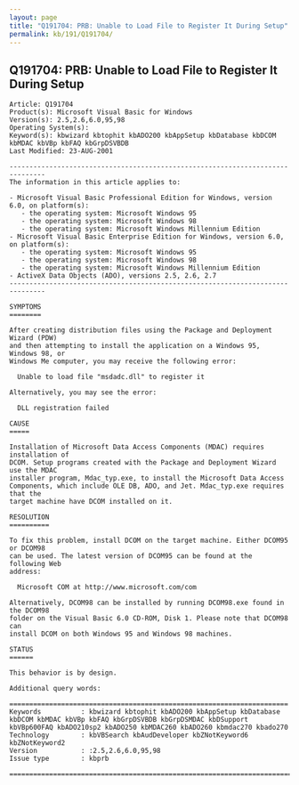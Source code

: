 ```yaml
---
layout: page
title: "Q191704: PRB: Unable to Load File to Register It During Setup"
permalink: kb/191/Q191704/
---
```


## Q191704: PRB: Unable to Load File to Register It During Setup

	Article: Q191704
	Product(s): Microsoft Visual Basic for Windows
	Version(s): 2.5,2.6,6.0,95,98
	Operating System(s): 
	Keyword(s): kbwizard kbtophit kbADO200 kbAppSetup kbDatabase kbDCOM kbMDAC kbVBp kbFAQ kbGrpDSVBDB
	Last Modified: 23-AUG-2001
	
	-------------------------------------------------------------------------------
	The information in this article applies to:
	
	- Microsoft Visual Basic Professional Edition for Windows, version 6.0, on platform(s):
	   - the operating system: Microsoft Windows 95 
	   - the operating system: Microsoft Windows 98 
	   - the operating system: Microsoft Windows Millennium Edition 
	- Microsoft Visual Basic Enterprise Edition for Windows, version 6.0, on platform(s):
	   - the operating system: Microsoft Windows 95 
	   - the operating system: Microsoft Windows 98 
	   - the operating system: Microsoft Windows Millennium Edition 
	- ActiveX Data Objects (ADO), versions 2.5, 2.6, 2.7 
	-------------------------------------------------------------------------------
	
	SYMPTOMS
	========
	
	After creating distribution files using the Package and Deployment Wizard (PDW)
	and then attempting to install the application on a Windows 95, Windows 98, or
	Windows Me computer, you may receive the following error:
	
	  Unable to load file "msdadc.dll" to register it
	
	Alternatively, you may see the error:
	
	  DLL registration failed
	
	CAUSE
	=====
	
	Installation of Microsoft Data Access Components (MDAC) requires installation of
	DCOM. Setup programs created with the Package and Deployment Wizard use the MDAC
	installer program, Mdac_typ.exe, to install the Microsoft Data Access
	Components, which include OLE DB, ADO, and Jet. Mdac_typ.exe requires that the
	target machine have DCOM installed on it.
	
	RESOLUTION
	==========
	
	To fix this problem, install DCOM on the target machine. Either DCOM95 or DCOM98
	can be used. The latest version of DCOM95 can be found at the following Web
	address:
	
	  Microsoft COM at http://www.microsoft.com/com
	
	Alternatively, DCOM98 can be installed by running DCOM98.exe found in the DCOM98
	folder on the Visual Basic 6.0 CD-ROM, Disk 1. Please note that DCOM98 can
	install DCOM on both Windows 95 and Windows 98 machines.
	
	STATUS
	======
	
	This behavior is by design.
	
	Additional query words:
	
	======================================================================
	Keywords          : kbwizard kbtophit kbADO200 kbAppSetup kbDatabase kbDCOM kbMDAC kbVBp kbFAQ kbGrpDSVBDB kbGrpDSMDAC kbDSupport kbVBp600FAQ kbADO210sp2 kbADO250 kbMDAC260 kbADO260 kbmdac270 kbado270 
	Technology        : kbVBSearch kbAudDeveloper kbZNotKeyword6 kbZNotKeyword2
	Version           : :2.5,2.6,6.0,95,98
	Issue type        : kbprb
	
	=============================================================================
	
